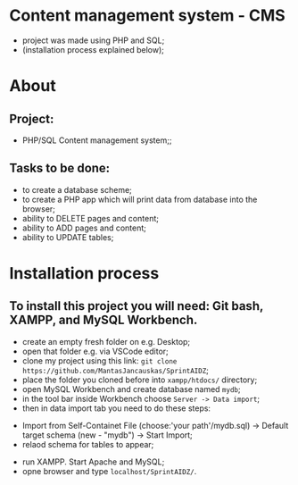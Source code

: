# Content management system - CMS

- project was made using PHP and SQL;
- (installation process explained below);

# About

## Project:

- PHP/SQL Content management system;;

## Tasks to be done:

- to create a database scheme;
- to create a PHP app which will print data from database into the browser;
- ability to DELETE pages and content;
- ability to ADD pages and content;
- ability to UPDATE tables;

# Installation process

## To install this project you will need: Git bash, XAMPP, and MySQL Workbench.

- create an empty fresh folder on e.g. Desktop;
- open that folder e.g. via VSCode editor;
- clone my project using this link: `git clone https://github.com/MantasJancauskas/SprintAIDZ`;
- place the folder you cloned before into `xampp/htdocs/` directory;
- open MySQL Workbench and create database named `mydb`;
- in the tool bar inside Workbench choose `Server -> Data import`;
- then in data import tab you need to do these steps:

* Import from Self-Containet File (choose:'your path'/mydb.sql) -> Default target schema (new - "mydb") -> Start Import;
* relaod schema for tables to appear;

- run XAMPP. Start Apache and MySQL;
- opne browser and type `localhost/SprintAIDZ/`.
